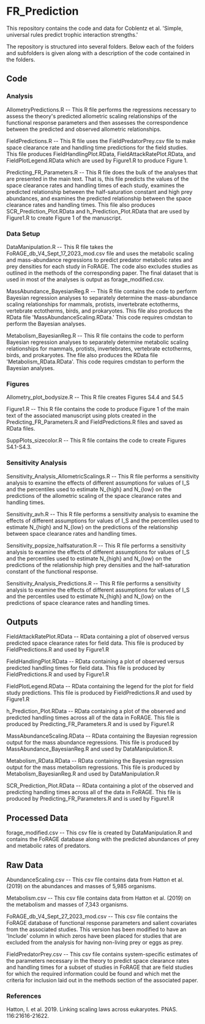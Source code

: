# FR_Prediction

This repository contains the code and data for Coblentz et al. 'Simple, universal rules predict trophic interaction strengths.'

The repository is structured into several folders. Below each of the folders and subfolders is given along with a description of the code contained in the folders.

## Code

### Analysis

AllometryPredictions.R -- This R file performs the regressions necessary to assess the theory's predicted allometric scaling relationships of the functional response parameters and then assesses the correspondence between the predicted and observed allometric relationships.

FieldPredictions.R -- This R file uses the FieldPredatorPrey.csv file to make space clearance rate and handling time predictions for the field studies. This file produces FieldHandlingPlot.RData, FieldAttackRatePlot.RData, and FieldPlotLegend.RData which are used by Figure1.R to produce Figure 1.

Predicting_FR_Parameters.R -- This R file does the bulk of the analyses that are presented in the main text. That is, this file predicts the values of the space clearance rates and handling times of each study, examines the predicted relationship between the half-saturation constant and high prey abundances, and examines the predicted relationship between the space clearance rates and handling times. This file also produces SCR_Prediction_Plot.RData and h_Prediction_Plot.RData that are used by Figure1.R to create Figure 1 of the manuscript.

### Data Setup

DataManipulation.R -- This R file takes the FoRAGE_db_V4_Sept_17_2023_mod.csv file and uses the metabolic scaling and mass-abundance regressions to predict predator metabolic rates and prey densities for each study in FoRAGE. The code also excludes studies as outlined in the methods of the corresponding paper. The final dataset that is used in most of the analyses is output as forage_modified.csv. 

MassAbundance_BayesianReg.R -- This R file contains the code to perform Bayesian regression analyses to separately determine the mass-abundance scaling relationships for mammals, protists, invertebrate ectotherms, vertebrate ectotherms, birds, and prokaryotes. This file also produces the RData file 'MassAbundanceScaling.RData.' This code requires cmdstan to perform the Bayesian analyses.

Metabolism_BayesianReg.R -- This R file contains the code to perform Bayesian regression analyses to separately determine metabolic scaling relationships for mammals, protists, invertebrates, vertebrate ectotherms, birds, and prokaryotes. The file also produces the RData file 'Metabolism_RData.RData'. This code requires cmdstan to perform the Bayesian analyses.

### Figures

Allometry_plot_bodysize.R -- This R file creates Figures S4.4 and S4.5

Figure1.R -- This R file contains the code to produce Figure 1 of the main text of the associated manuscript using plots created in the Predicting_FR_Parameters.R and FieldPredictions.R files and saved as RData files.

SuppPlots_sizecolor.R -- This R file contains the code to create Figures S4.1-S4.3.

### Sensitivity Analysis

Sensitivity_Analysis_AllometricScalings.R -- This R file performs a sensitivity analysis to examine the effects of different assumptions for values of I_S and the percentiles used to estimate N_{high} and N_{low} on the predictions of the allometric scaling of the space clearance rates and handling times.

Sensitivity_avh.R -- This R file performs a sensitivity analysis to examine the effects of different assumptions for values of I_S and the percentiles used to estimate N_{high} and N_{low} on the predictions of the relationship between space clearance rates and handling times.

Sensitivity_popsize_halfsaturation.R -- This R file performs a sensitivity analysis to examine the effects of different assumptions for values of I_S and the percentiles used to estimate N_{high} and N_{low} on the predictions of the relationship high prey densities and the half-saturation constant of the functional response.

Sensitivity_Analysis_Predictions.R -- This R file performs a sensitivity analysis to examine the effects of different assumptions for values of I_S and the percentiles used to estimate N_{high} and N_{low} on the predictions of space clearance rates and handling times.

## Outputs

FieldAttackRatePlot.RData -- RData containing a plot of observed versus predicted space clearance rates for field data. This file is produced by FieldPredictions.R and used by Figure1.R

FieldHandlingPlot.RData --  RData containing a plot of observed versus predicted handling times for field data. This file is produced by FieldPredictions.R and used by Figure1.R

FieldPlotLegend.RData -- RData containing the legend for the plot for field study predictions. This file is produced by FieldPredictions.R and used by Figure1.R

h_Prediction_Plot.RData -- RData containing a plot of the observed and predicted handling times across all of the data in FoRAGE. This file is produced by Predicting_FR_Parameters.R and is used by Figure1.R

MassAbundanceScaling.RData -- RData containing the Bayesian regression output for the mass abundance regressions. This file is produced by MassAbundance_BayesianReg.R and used by DataManipulation.R.

Metabolism_RData.RData -- RData containing the Bayesian regression output for the mass metabolism regressions. This file is produced by Metabolism_BayesianReg.R and used by DataManipulation.R

SCR_Prediction_Plot.RData -- RData containing a plot of the observed and predicting handling times across all of the data in FoRAGE. This file is produced by Predicting_FR_Parameters.R and is used by Figure1.R

## Processed Data

forage_modified.csv -- This csv file is created by DataManipulation.R and contains the FoRAGE database along with the predicted abundances of prey and metabolic rates of predators.

## Raw Data

AbundanceScaling.csv -- This csv file contains data from Hatton et al. (2019) on the abundances and masses of 5,985 organisms.

Metabolism.csv -- This csv file contains data from Hatton et al. (2019) on the metabolism and masses of 7,343 organisms.

FoRAGE_db_V4_Sept_27_2023_mod.csv -- This csv file contains the FoRAGE database of functional response parameters and salient covariates from the associated studies. This version has been modified to have an 'Include' column in which zeros have been placed for studies that are excluded from the analysis for having non-living prey or eggs as prey.

FieldPredatorPrey.csv -- This csv file contains system-specific estimates of the parameters necessary in the theory to predict space clearance rates and handling times for a subset of studies in FoRAGE that are field studies for which the required information could be found and which met the criteria for inclusion laid out in the methods section of the associated paper. 

### References

Hatton, I. et al. 2019. Linking scaling laws across eukaryotes. PNAS. 116:21616-21622.





